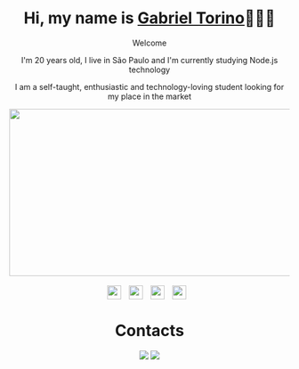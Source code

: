 <div>
  <h1 align="center">Hi, my name is <a href="https://www.linkedin.com/in/gabriel-zanotti-torino/">Gabriel Torino</a>🧑🏻‍💻</h1>
  <p align="center">Welcome</a>
  <p align="center">I'm 20 years old, I live in São Paulo and I'm currently studying Node.js technology</h2>
  <p align="center">I am a self-taught, enthusiastic and technology-loving student looking for my place in the market
  
</div>

<div align="center">
  <img align="center" width="800" height="300" src="https://i.pinimg.com/originals/ab/e5/57/abe557b5780fc93e83447ac60987d000.gif"/>
</div>

<div>
    <div align="center">
      <br>     
      <img align="center" height="25"
        src="https://img.shields.io/badge/JavaScript-F7DF1E?style=for-the-badge&logo=javascript&logoColor=black"
        style="margin-right: 10px;">
      <img align="center" height="25"
        src="https://img.shields.io/badge/HTML5-E34F26?style=for-the-badge&logo=html5&logoColor=white"
        style="margin-right: 10px;">
      <img align="center" height="25"
        src="https://img.shields.io/badge/CSS3-1572B6?style=for-the-badge&logo=css3&logoColor=white"
        style="margin-right: 10px;">
      <img align="center" height="25"
        src="https://img.shields.io/badge/Node.js-339933?style=for-the-badge&logo=nodedotjs&logoColor=white"
        style="margin-right: 10px;">
    </div>

<h1 align="center">Contacts</h1>
  
  <div align="center">
  <a href="https://www.linkedin.com/in/gabriel-zanotti-torino" target="_blank"><img src="https://img.shields.io/badge/-LinkedIn-%230077B5?style=for-the-badge&logo=linkedin&logoColor=white" target="_blank"></a> 
  <a href="mailto:gabs.zanotti.torino@gmail.com"><img src="https://img.shields.io/badge/-Gmail-%23333?style=for-the-badge&logo=gmail&logoColor=white" target="_blank"></a>
</div>
  
</div>
